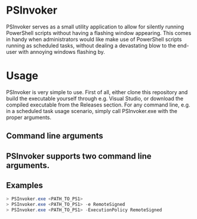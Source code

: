 # PSInvoker

PSInvoker serves as a small utility application to allow for silently running PowerShell scripts without having a flashing window appearing. This comes in handy when administrators would like make use of PowerShell scripts running as scheduled tasks, without dealing a devastating blow to the end-user with annoying windows flashing by.

# Usage

PSInvoker is very simple to use. First of all, either clone this repository and build the executable yourself through e.g. Visual Studio, or download the compiled executable from the Releases section.
For any command line, e.g. in a scheduled task usage scenario, simply call PSInvoker.exe with the proper arguments.

## Command line arguments

PSInvoker supports two command line arguments.
- 

## Examples
```powershell
> PSInvoker.exe <PATH_TO_PS1>
> PSInvoker.exe <PATH_TO_PS1> -e RemoteSigned
> PSInvoker.exe <PATH_TO_PS1> -ExecutionPolicy RemoteSigned
```
